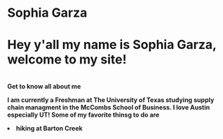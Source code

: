 # Sophia Garza
<html>
<body>
  <h1> Hey y'all my name is Sophia Garza, welcome to my site! </h1>
  <br/><b/> Get to know all about me <b/><br/>
  <p> I am currently a Freshman at <style="color:burnt orange">The University of Texas studying supply chain managment in the McCombs School of Business.
    I love Austin especially UT! Some of my favorite thinsg to do are
    <li/> hiking at Barton Creek
    
